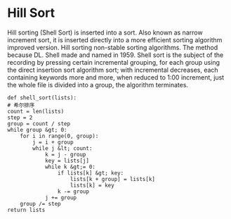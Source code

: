 # Hill Sort

Hill sorting (Shell Sort) is inserted into a sort. Also known as narrow increment sort, it is inserted directly into a more efficient sorting algorithm improved version. Hill sorting non-stable sorting algorithms. The method because DL. Shell made and named in 1959. Shell sort is the subject of the recording by pressing certain incremental grouping, for each group using the direct insertion sort algorithm sort; with incremental decreases, each containing keywords more and more, when reduced to 1:00 increment, just the whole file is divided into a group, the algorithm terminates.

```
def shell_sort(lists):
# 希尔排序
count = len(lists)
step = 2
group = count / step
while group &gt; 0:
    for i in range(0, group):
        j = i + group
        while j &lt; count:
            k = j - group
            key = lists[j]
            while k &gt;= 0:
                if lists[k] &gt; key:
                    lists[k + group] = lists[k]
                    lists[k] = key
                k -= group
            j += group
    group /= step
return lists
```